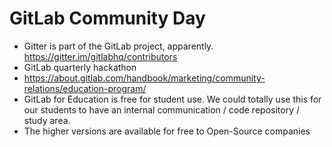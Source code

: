 # GitLab Community Day

- Gitter is part of the GitLab project, apparently.
  https://gitter.im/gitlabhq/contributors
- GitLab quarterly hackathon
- https://about.gitlab.com/handbook/marketing/community-relations/education-program/
- GitLab for Education is free for student use. We could totally use this for
  our students to have an internal communication / code repository / study area.
- The higher versions are available for free to Open-Source companies
